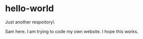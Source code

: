 # hello-world
Just another respoitory\

Sam here.  I am trying to code my own website.  I hope this works.  

